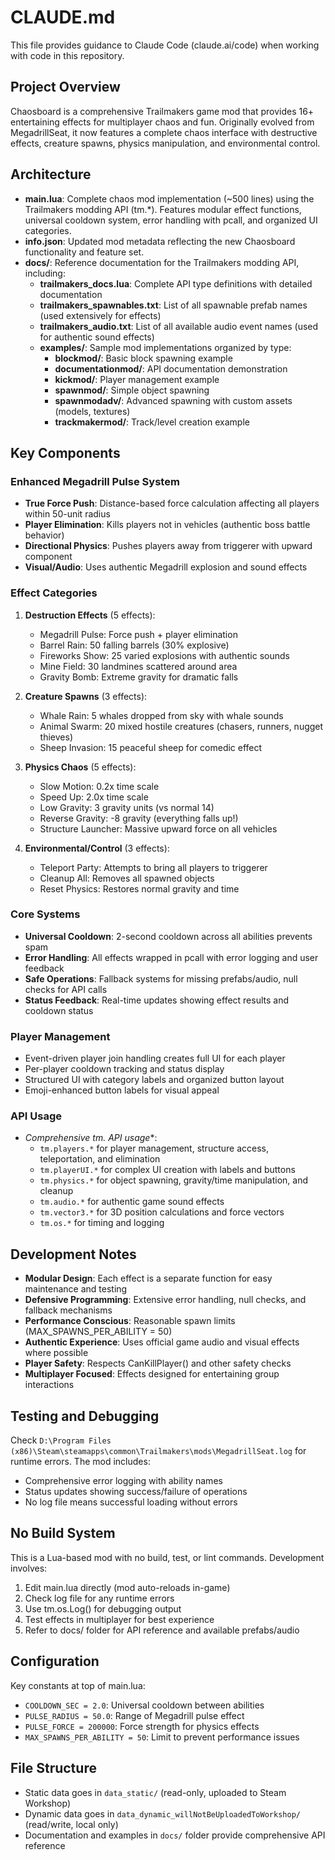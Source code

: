 # CLAUDE.md

This file provides guidance to Claude Code (claude.ai/code) when working with code in this repository.

## Project Overview

Chaosboard is a comprehensive Trailmakers game mod that provides 16+ entertaining effects for multiplayer chaos and fun. Originally evolved from MegadrillSeat, it now features a complete chaos interface with destructive effects, creature spawns, physics manipulation, and environmental control.

## Architecture

- **main.lua**: Complete chaos mod implementation (~500 lines) using the Trailmakers modding API (tm.*). Features modular effect functions, universal cooldown system, error handling with pcall, and organized UI categories.
- **info.json**: Updated mod metadata reflecting the new Chaosboard functionality and feature set.
- **docs/**: Reference documentation for the Trailmakers modding API, including:
  - **trailmakers_docs.lua**: Complete API type definitions with detailed documentation
  - **trailmakers_spawnables.txt**: List of all spawnable prefab names (used extensively for effects)
  - **trailmakers_audio.txt**: List of all available audio event names (used for authentic sound effects)
  - **examples/**: Sample mod implementations organized by type:
    - **blockmod/**: Basic block spawning example
    - **documentationmod/**: API documentation demonstration
    - **kickmod/**: Player management example  
    - **spawnmod/**: Simple object spawning
    - **spawnmodadv/**: Advanced spawning with custom assets (models, textures)
    - **trackmakermod/**: Track/level creation example

## Key Components

### Enhanced Megadrill Pulse System
- **True Force Push**: Distance-based force calculation affecting all players within 50-unit radius
- **Player Elimination**: Kills players not in vehicles (authentic boss battle behavior)
- **Directional Physics**: Pushes players away from triggerer with upward component
- **Visual/Audio**: Uses authentic Megadrill explosion and sound effects

### Effect Categories
1. **Destruction Effects** (5 effects):
   - Megadrill Pulse: Force push + player elimination
   - Barrel Rain: 50 falling barrels (30% explosive)
   - Fireworks Show: 25 varied explosions with authentic sounds
   - Mine Field: 30 landmines scattered around area
   - Gravity Bomb: Extreme gravity for dramatic falls

2. **Creature Spawns** (3 effects):
   - Whale Rain: 5 whales dropped from sky with whale sounds
   - Animal Swarm: 20 mixed hostile creatures (chasers, runners, nugget thieves)
   - Sheep Invasion: 15 peaceful sheep for comedic effect

3. **Physics Chaos** (5 effects):
   - Slow Motion: 0.2x time scale
   - Speed Up: 2.0x time scale
   - Low Gravity: 3 gravity units (vs normal 14)
   - Reverse Gravity: -8 gravity (everything falls up!)
   - Structure Launcher: Massive upward force on all vehicles

4. **Environmental/Control** (3 effects):
   - Teleport Party: Attempts to bring all players to triggerer
   - Cleanup All: Removes all spawned objects
   - Reset Physics: Restores normal gravity and time

### Core Systems
- **Universal Cooldown**: 2-second cooldown across all abilities prevents spam
- **Error Handling**: All effects wrapped in pcall with error logging and user feedback
- **Safe Operations**: Fallback systems for missing prefabs/audio, null checks for API calls
- **Status Feedback**: Real-time updates showing effect results and cooldown status

### Player Management
- Event-driven player join handling creates full UI for each player
- Per-player cooldown tracking and status display
- Structured UI with category labels and organized button layout
- Emoji-enhanced button labels for visual appeal

### API Usage
- **Comprehensive tm.* API usage**:
  - `tm.players.*` for player management, structure access, teleportation, and elimination
  - `tm.playerUI.*` for complex UI creation with labels and buttons
  - `tm.physics.*` for object spawning, gravity/time manipulation, and cleanup
  - `tm.audio.*` for authentic game sound effects
  - `tm.vector3.*` for 3D position calculations and force vectors
  - `tm.os.*` for timing and logging

## Development Notes

- **Modular Design**: Each effect is a separate function for easy maintenance and testing
- **Defensive Programming**: Extensive error handling, null checks, and fallback mechanisms
- **Performance Conscious**: Reasonable spawn limits (MAX_SPAWNS_PER_ABILITY = 50)
- **Authentic Experience**: Uses official game audio and visual effects where possible
- **Player Safety**: Respects CanKillPlayer() and other safety checks
- **Multiplayer Focused**: Effects designed for entertaining group interactions

## Testing and Debugging

Check `D:\Program Files (x86)\Steam\steamapps\common\Trailmakers\mods\MegadrillSeat.log` for runtime errors. The mod includes:
- Comprehensive error logging with ability names
- Status updates showing success/failure of operations
- No log file means successful loading without errors

## No Build System

This is a Lua-based mod with no build, test, or lint commands. Development involves:

1. Edit main.lua directly (mod auto-reloads in-game)
2. Check log file for any runtime errors
3. Use tm.os.Log() for debugging output
4. Test effects in multiplayer for best experience
5. Refer to docs/ folder for API reference and available prefabs/audio

## Configuration

Key constants at top of main.lua:
- `COOLDOWN_SEC = 2.0`: Universal cooldown between abilities
- `PULSE_RADIUS = 50.0`: Range of Megadrill pulse effect  
- `PULSE_FORCE = 200000`: Force strength for physics effects
- `MAX_SPAWNS_PER_ABILITY = 50`: Limit to prevent performance issues

## File Structure

- Static data goes in `data_static/` (read-only, uploaded to Steam Workshop)
- Dynamic data goes in `data_dynamic_willNotBeUploadedToWorkshop/` (read/write, local only)
- Documentation and examples in `docs/` folder provide comprehensive API reference